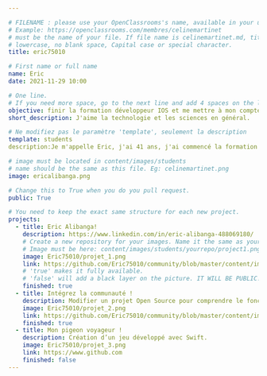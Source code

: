 ```yaml
---

# FILENAME : please use your OpenClassrooms's name, available in your url.
# Example: https://openclassrooms.com/membres/celinemartinet
# must be the name of your file. If file name is celinemartinet.md, title is celinemartinet.
# lowercase, no blank space, Capital case or special character.
title: eric75010

# First name or full name
name: Eric
date: 2021-11-29 10:00

# One line.
# If you need more space, go to the next line and add 4 spaces on the left, as in 'description'.
objective: finir la formation développeur IOS et me mettre à mon compte.
short_description: J'aime la technologie et les sciences en général.

# Ne modifiez pas le paramètre 'template', seulement la description
template: students
description:Je m'appelle Eric, j'ai 41 ans, j'ai commencé la formation développeur d'applications IOS.

# image must be located in content/images/students
# name should be the same as this file. Eg: celinemartinet.png
image: ericalibanga.png

# Change this to True when you do you pull request.
public: True

# You need to keep the exact same structure for each new project.
projects:
  - title: Eric Alibanga!
    description: https://www.linkedin.com/in/eric-alibanga-488069180/
    # Create a new repository for your images. Name it the same as your nickname and profile picture.
    # Image must be here: content/images/students/yourrepo/project1.png
    image: Eric75010/projet_1.png
    link: https://github.com/Eric75010/community/blob/master/content/images/students/Eric75010/projet_1
    # 'true' makes it fully available.
    # 'false' will add a black layer on the picture. IT WILL BE PUBLIC!
    finished: true
  - title: Intégrez la communauté !
    description: Modifier un projet Open Source pour comprendre le fonctionnement de Git, de Github et des pull requests. 
    image: Eric75010/projet_2.png
    link: https://github.com/Eric75010/community/blob/master/content/images/students/Eric75010/projet_2
    finished: true
  - title: Mon pigeon voyageur !
    description: Création d’un jeu développé avec Swift.
    image: Eric75010/projet_3.png
    link: https://www.github.com
    finished: false
---
```

